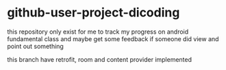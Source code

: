# github-user-project-dicoding
this repository only exist for me to track my progress on android fundamental class and maybe get some feedback if someone did view and point out something

this branch have retrofit, room and content provider implemented
